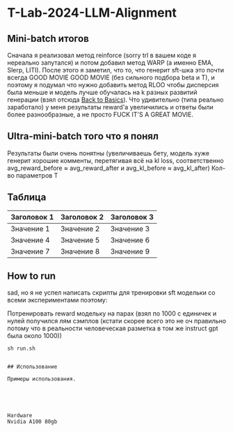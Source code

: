 # T-Lab-2024-LLM-Alignment

## Mini-batch итогов
Сначала я реализовал метод reinforce (sorry trl в вашем коде я нереально запутался) и потом добавил метод WARP (а именно EMA, Slerp, LITI).
После этого я заметил, что то, что генерит sft-шка это почти всегда GOOD MOVIE GOOD MOVIE (без сильного подбора beta и T), и поэтому я подумал что нужно добавить метод RLOO чтобы дисперсия была меньше и модель лучше обучалась на k разных развитий генерации (взял отсюда [Back to Basics](https://arxiv.org/pdf/2402.14740)). Что удивительно (типа реально заработало) у меня результаты reward'а увеличились и ответы были более разнообразные, а не просто FUCK IT'S A GREAT MOVIE.

## Ultra-mini-batch того что я понял
Результаты были очень понятны (увеличиваешь бету, модель хуже генерит хорошие комменты, перетягивая всё на kl loss, соответственно avg_reward_before &asymp; avg_reward_after и avg_kl_before &asymp; avg_kl_after)
Кол-во параметров T

## Таблица

| Заголовок 1 | Заголовок 2 | Заголовок 3 |
|-------------|-------------|-------------|
| Значение 1  | Значение 2  | Значение 3  |
| Значение 4  | Значение 5  | Значение 6  |
| Значение 7  | Значение 8  | Значение 9  |

## How to run
sad, но я не успел написать скрипты для тренировки sft модельки со всеми экспериментами поэтому:

Потренировать reward модельку на парах (взял по 1000 с единичек и нулей получился лям сэмплов (кстати скорее всего это не оч правильно потому что в реальности человеческая разметка в том же instruct gpt была около 1000))
```
sh run.sh


## Использование

Примеры использования.





Hardware
Nvidia A100 80gb

